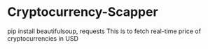# Cryptocurrency-Scapper
pip install beautifulsoup, requests
This is to fetch real-time price of cryptocurrencies in USD
